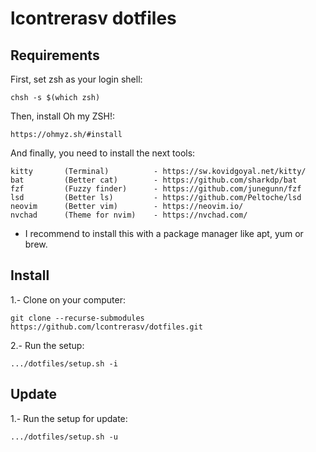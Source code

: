 # lcontrerasv dotfiles

## Requirements

First, set zsh as your login shell:

    chsh -s $(which zsh)

Then, install Oh my ZSH!:

    https://ohmyz.sh/#install

And finally, you need to install the next tools:

    kitty       (Terminal)          - https://sw.kovidgoyal.net/kitty/
    bat         (Better cat)        - https://github.com/sharkdp/bat
    fzf         (Fuzzy finder)      - https://github.com/junegunn/fzf
    lsd         (Better ls)         - https://github.com/Peltoche/lsd
    neovim      (Better vim)        - https://neovim.io/
    nvchad      (Theme for nvim)    - https://nvchad.com/

-   I recommend to install this with a package manager like apt, yum or brew.

## Install

1.- Clone on your computer:

    git clone --recurse-submodules https://github.com/lcontrerasv/dotfiles.git

2.- Run the setup:

    .../dotfiles/setup.sh -i

## Update

1.- Run the setup for update:

    .../dotfiles/setup.sh -u
